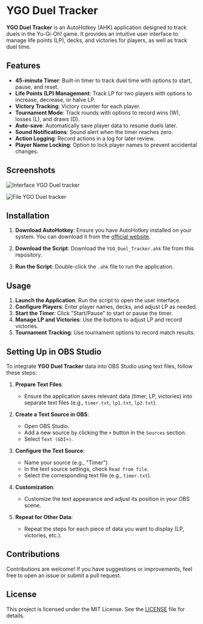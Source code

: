 # YGO Duel Tracker

**YGO Duel Tracker** is an AutoHotkey (AHK) application designed to track duels in the Yu-Gi-Oh! game. It provides an intuitive user interface to manage life points (LP), decks, and victories for players, as well as track duel time.

## Features

- **45-minute Timer**: Built-in timer to track duel time with options to start, pause, and reset.
- **Life Points (LP) Management**: Track LP for two players with options to increase, decrease, or halve LP.
- **Victory Tracking**: Victory counter for each player.
- **Tournament Mode**: Track rounds with options to record wins (W), losses (L), and draws (D).
- **Auto-save**: Automatically save player data to resume duels later.
- **Sound Notifications**: Sound alert when the timer reaches zero.
- **Action Logging**: Record actions in a log for later review.
- **Player Name Locking**: Option to lock player names to prevent accidental changes.

## Screenshots

![Interface YGO Duel tracker](https://github.com/user-attachments/assets/0abc0984-ebb9-4cdb-9d77-bfc974a38d09)

![File YGO Duel tracker](https://github.com/user-attachments/assets/0c44077f-cbbb-4743-9c49-ae56f84756a2)

## Installation

1. **Download AutoHotkey**: Ensure you have AutoHotkey installed on your system. You can download it from the [official website](https://www.autohotkey.com/).

2. **Download the Script**: Download the `YGO_Duel_Tracker.ahk` file from this repository.

3. **Run the Script**: Double-click the `.ahk` file to run the application.

## Usage

1. **Launch the Application**: Run the script to open the user interface.
2. **Configure Players**: Enter player names, decks, and adjust LP as needed.
3. **Start the Timer**: Click "Start/Pause" to start or pause the timer.
4. **Manage LP and Victories**: Use the buttons to adjust LP and record victories.
5. **Tournament Tracking**: Use tournament options to record match results.

## Setting Up in OBS Studio

To integrate **YGO Duel Tracker** data into OBS Studio using text files, follow these steps:

1. **Prepare Text Files**:
   - Ensure the application saves relevant data (timer, LP, victories) into separate text files (e.g., `timer.txt`, `lp1.txt`, `lp2.txt`).

2. **Create a Text Source in OBS**:
   - Open OBS Studio.
   - Add a new source by clicking the `+` button in the `Sources` section.
   - Select `Text (GDI+)`.

3. **Configure the Text Source**:
   - Name your source (e.g., "Timer").
   - In the text source settings, check `Read from file`.
   - Select the corresponding text file (e.g., `timer.txt`).

4. **Customization**:
   - Customize the text appearance and adjust its position in your OBS scene.

5. **Repeat for Other Data**:
   - Repeat the steps for each piece of data you want to display (LP, victories, etc.).

## Contributions

Contributions are welcome! If you have suggestions or improvements, feel free to open an issue or submit a pull request.

## License

This project is licensed under the MIT License. See the [LICENSE](LICENSE) file for details.
